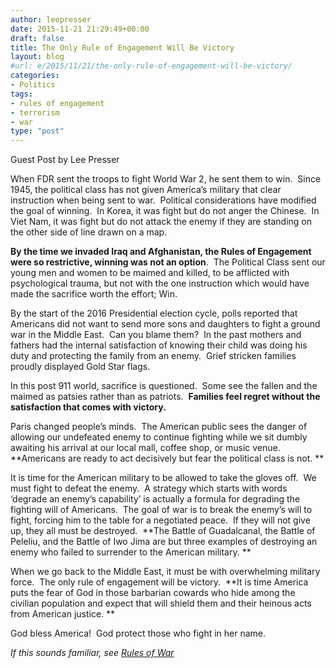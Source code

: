 ```yaml
---
author: leepresser
date: 2015-11-21 21:29:49+00:00
draft: false
title: The Only Rule of Engagement Will Be Victory
layout: blog
#url: e/2015/11/21/the-only-rule-of-engagement-will-be-victory/
categories:
- Politics
tags:
- rules of engagement
- terrorism
- war
type: "post"
---
```


Guest Post by Lee Presser





When FDR sent the troops to fight World War 2, he sent them to win.  Since 1945, the political class has not given America’s military that clear instruction when being sent to war.  Political considerations have modified the goal of winning.  In Korea, it was fight but do not anger the Chinese.  In Viet Nam, it was fight but do not attack the enemy if they are standing on the other side of line drawn on a map.





**By the time we invaded Iraq and Afghanistan, the Rules of Engagement were so restrictive, winning was not an option**.  The Political Class sent our young men and women to be maimed and killed, to be afflicted with psychological trauma, but not with the one instruction which would have made the sacrifice worth the effort; Win. 





By the start of the 2016 Presidential election cycle, polls reported that Americans did not want to send more sons and daughters to fight a ground war in the Middle East.  Can you blame them?  In the past mothers and fathers had the internal satisfaction of knowing their child was doing his duty and protecting the family from an enemy.  Grief stricken families proudly displayed Gold Star flags. 





In this post 911 world, sacrifice is questioned.  Some see the fallen and the maimed as patsies rather than as patriots.  **Families feel regret without the satisfaction that comes with victory.** 





Paris changed people’s minds.  The American public sees the danger of allowing our undefeated enemy to continue fighting while we sit dumbly awaiting his arrival at our local mall, coffee shop, or music venue.  **Americans are ready to act decisively but fear the political class is not. **





It is time for the American military to be allowed to take the gloves off.  We must fight to defeat the enemy.  A strategy which starts with words ‘degrade an enemy’s capability’ is actually a formula for degrading the fighting will of Americans.  The goal of war is to break the enemy’s will to fight, forcing him to the table for a negotiated peace.  If they will not give up, they all must be destroyed.  **The Battle of Guadalcanal, the Battle of Peleliu, and the Battle of Iwo Jima are but three examples of destroying an enemy who failed to surrender to the American military. **





When we go back to the Middle East, it must be with overwhelming military force.  The only rule of engagement will be victory.  **It is time America puts the fear of God in those barbarian cowards who hide among the civilian population and expect that will shield them and their heinous acts from American justice. **





God bless America!  God protect those who fight in her name. 





_If this sounds familiar, see [Rules of War](https://hennessysview.com/2004/09/22/rules-of-war/)_
